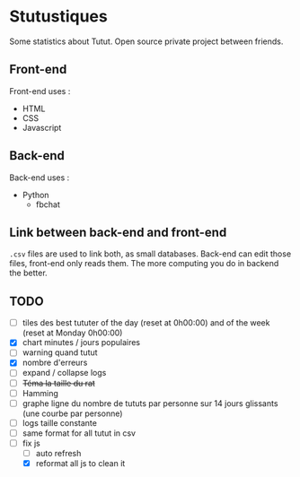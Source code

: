 # Stutustiques

Some statistics about Tutut.
Open source private project between friends.

## Front-end

Front-end uses :
- HTML
- CSS
- Javascript
  
## Back-end

Back-end uses :
- Python
  - fbchat

## Link between back-end and front-end

`.csv` files are used to link both, as small databases. Back-end can edit those files, front-end only reads them.
The more computing you do in backend the better.

## TODO
- [ ] tiles des best tututer of the day (reset at 0h00:00) and of the week (reset at Monday 0h00:00)
- [x] chart minutes / jours populaires
- [ ] warning quand tutut 
- [x] nombre d'erreurs
- [ ] expand / collapse logs
- [ ] ~~Téma la taille du rat~~
- [ ] Hamming
- [ ] graphe ligne du nombre de tututs par personne sur 14 jours glissants (une courbe par personne)
- [ ] logs taille constante
- [ ] same format for all tutut in csv
- [ ] fix js
  - [ ] auto refresh
  - [x] reformat all js to clean it
